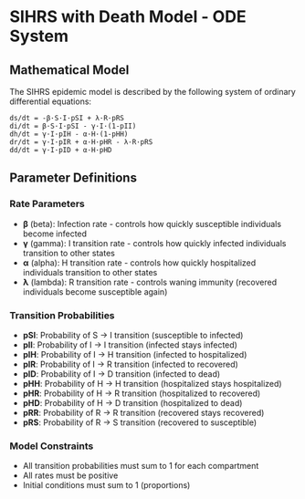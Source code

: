 # SIHRS with Death Model - ODE System

## Mathematical Model

The SIHRS epidemic model is described by the following system of ordinary differential equations:

```
ds/dt = -β·S·I·pSI + λ·R·pRS
di/dt = β·S·I·pSI - γ·I·(1-pII)  
dh/dt = γ·I·pIH - α·H·(1-pHH)
dr/dt = γ·I·pIR + α·H·pHR - λ·R·pRS
dd/dt = γ·I·pID + α·H·pHD
```

## Parameter Definitions

### Rate Parameters
- **β** (beta): Infection rate - controls how quickly susceptible individuals become infected
- **γ** (gamma): I transition rate - controls how quickly infected individuals transition to other states
- **α** (alpha): H transition rate - controls how quickly hospitalized individuals transition to other states  
- **λ** (lambda): R transition rate - controls waning immunity (recovered individuals become susceptible again)

### Transition Probabilities
- **pSI**: Probability of S → I transition (susceptible to infected)
- **pII**: Probability of I → I transition (infected stays infected)
- **pIH**: Probability of I → H transition (infected to hospitalized)
- **pIR**: Probability of I → R transition (infected to recovered)
- **pID**: Probability of I → D transition (infected to dead)
- **pHH**: Probability of H → H transition (hospitalized stays hospitalized)
- **pHR**: Probability of H → R transition (hospitalized to recovered)
- **pHD**: Probability of H → D transition (hospitalized to dead)
- **pRR**: Probability of R → R transition (recovered stays recovered)
- **pRS**: Probability of R → S transition (recovered to susceptible)

### Model Constraints
- All transition probabilities must sum to 1 for each compartment
- All rates must be positive
- Initial conditions must sum to 1 (proportions)
